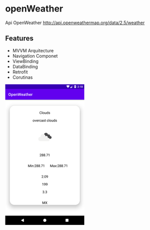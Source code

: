 # openWeather
 Api OpenWeather
http://api.openweathermap.org/data/2.5/weather 
##
## Features

- MVVM Arquitecture
- Navigation Componet
- ViewBinding
- DataBinding
- Retrofit
- Corutinas

<img src="imagenes/Screenshot_1642817884.png" width="50%">
